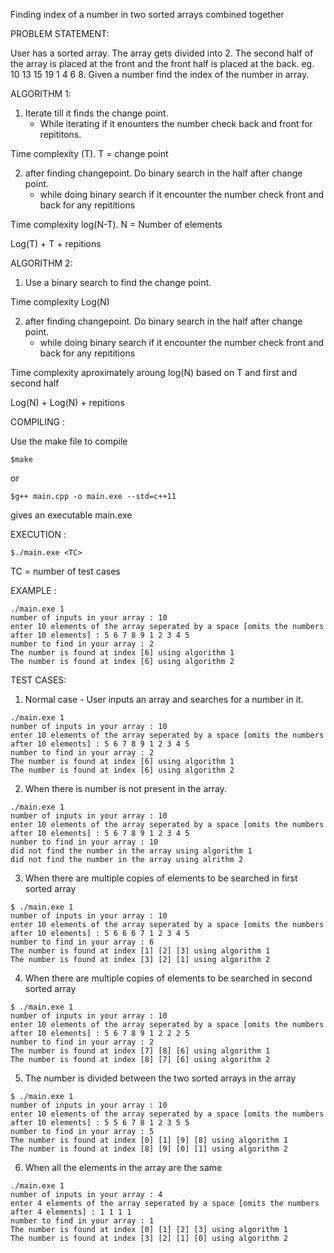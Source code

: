 Finding index of a number in two sorted arrays combined together

PROBLEM STATEMENT:

User has a sorted array. The array gets divided into 2. The second half of the array is placed at the 
front and the front half is placed at the back. eg. 10 13 15 19 1 4 6 8. Given a number find the index
of the number in array. 

ALGORITHM 1:

1. Iterate till it finds the change point.
	- While iterating if it enounters the number check back and front for repititons.

Time complexity (T). T = change point

2. after finding changepoint. Do binary search in the half after change point.
	- while doing binary search if it encounter the number check front and back for any repititions

Time complexity log(N-T). N = Number of elements

Log(T) + T + repitions

ALGORITHM 2:

1. Use a binary search to find the change point.

Time complexity Log(N)

2. after finding changepoint. Do binary search in the half after change point.
	- while doing binary search if it encounter the number check front and back for any repititions


Time complexity aproximately aroung log(N) based on T and first and second half

Log(N) + Log(N) + repitions

COMPILING :

Use the make file to compile

```
$make
```

or

```
$g++ main.cpp -o main.exe --std=c++11
```

gives an executable main.exe

EXECUTION :

```
$./main.exe <TC>
```

TC = number of test cases

EXAMPLE :

```
./main.exe 1
number of inputs in your array : 10                 
enter 10 elements of the array seperated by a space [omits the numbers after 10 elements] : 5 6 7 8 9 1 2 3 4 5
number to find in your array : 2
The number is found at index [6] using algorithm 1 
The number is found at index [6] using algorithm 2 
```

TEST CASES:

1. Normal case - User inputs an array and searches for a number in it.

```
./main.exe 1
number of inputs in your array : 10                 
enter 10 elements of the array seperated by a space [omits the numbers after 10 elements] : 5 6 7 8 9 1 2 3 4 5
number to find in your array : 2
The number is found at index [6] using algorithm 1 
The number is found at index [6] using algorithm 2 
```

2. When there is number is not present in the array.

```
./main.exe 1
number of inputs in your array : 10
enter 10 elements of the array seperated by a space [omits the numbers after 10 elements] : 5 6 7 8 9 1 2 3 4 5
number to find in your array : 10
did not find the number in the array using algorithm 1
did not find the number in the array using alrithm 2
```

3. When there are multiple copies of elements to be searched in first sorted array

```
$ ./main.exe 1
number of inputs in your array : 10
enter 10 elements of the array seperated by a space [omits the numbers after 10 elements] : 5 6 6 6 7 1 2 3 4 5
number to find in your array : 6
The number is found at index [1] [2] [3] using algorithm 1 
The number is found at index [3] [2] [1] using algorithm 2 
```

4. When there are multiple copies of elements to be searched in second sorted array

```
$ ./main.exe 1
number of inputs in your array : 10
enter 10 elements of the array seperated by a space [omits the numbers after 10 elements] : 5 6 7 8 9 1 2 2 2 5
number to find in your array : 2
The number is found at index [7] [8] [6] using algorithm 1 
The number is found at index [8] [7] [6] using algorithm 2 
```

5. The number is divided between the two sorted arrays in the array

```
$ ./main.exe 1
number of inputs in your array : 10
enter 10 elements of the array seperated by a space [omits the numbers after 10 elements] : 5 5 6 7 8 1 2 3 5 5
number to find in your array : 5
The number is found at index [0] [1] [9] [8] using algorithm 1 
The number is found at index [8] [9] [0] [1] using algorithm 2
```

6. When all the elements in the array are the same

```
./main.exe 1
number of inputs in your array : 4
enter 4 elements of the array seperated by a space [omits the numbers after 4 elements] : 1 1 1 1
number to find in your array : 1
The number is found at index [0] [1] [2] [3] using algorithm 1 
The number is found at index [3] [2] [1] [0] using algorithm 2 
```
